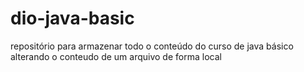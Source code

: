 # dio-java-basic
repositório para armazenar todo o conteúdo do curso de java básico
alterando o conteudo de um arquivo de forma local